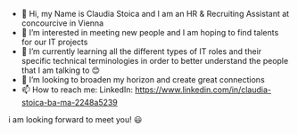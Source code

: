 - 👋 Hi, my Name is Claudia Stoica and I am an HR & Recruiting Assistant at concourcive in Vienna
- 👀 I’m interested in meeting new people and I am hoping to find talents for our IT projects
- 🌱 I’m currently learning all the different types of IT roles and their specific technical terminologies in order to better understand the people that I am talking to 😊
- 💞️ I’m looking to broaden my horizon and create great connections
- 📫 How to reach me:
LinkedIn: https://www.linkedin.com/in/claudia-stoica-ba-ma-2248a5239


i am looking forward to meet you! 😃

<!---
ClaudiaStoicaconsourcive/ClaudiaStoicaconsourcive is a ✨ special ✨ repository because its `README.md` (this file) appears on your GitHub profile.
You can click the Preview link to take a look at your changes.
--->
